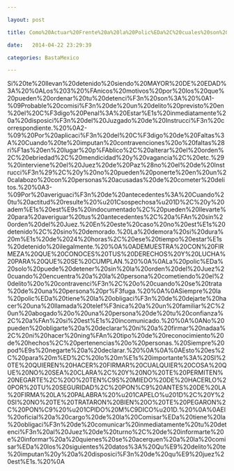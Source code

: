 ```yaml
---

layout: post

title: Como%20Actuar%20Frente%20a%20la%20Polic%EDa%2C%20cuales%20son%20tus%20derechos%3F

date:   2014-04-22 23:29:39

categories: BastaMexico

---
```

Si%20te%20llevan%20detenido%20siendo%20MAYOR%20DE%20EDAD%3A%20%0ALos%203%20%FAnicos%20motivos%20por%20los%20que%20pueden%20ordenar%20tu%20detenci%F3n%20son%3A%20%0A1-%09Probable%20comisi%F3n%20de%20un%20delito%20previsto%20en%20el%20C%F3digo%20Penal%3A%20Estar%E1s%20inmediatamente%20a%20disposici%F3n%20del%20Juzgado%20de%20Instrucci%F3n%20correspondiente.%20%0A2-%09%20Por%20aplicaci%F3n%20del%20C%F3digo%20de%20Faltas%3A%20Cuando%20te%20imputan%20contravenciones%20o%20faltas%28ri%F1as%20en%20lugar%20p%FAblico%2C%20alterar%20el%20orden%2C%20ebriedad%2C%20mendicidad%20y%20vagancia%2C%20etc.%29%20interviene%20el%20Juez%20de%20Paz%28no%20el%20de%20Instrucci%F3n%29%2C%20y%20no%20pueden%20ponerte%20en%20un%20calabozo%20con%20personas%20acusadas%20de%20cometer%20delitos.%20%0A3-%09Por%20averiguaci%F3n%20de%20antecedentes%3A%20Cuando%20tu%20actitud%20resulte%20%u201Csospechosa%u201D%2C%20y%20adem%E1s%20est%E9s%20indocumentado%2C%20pueden%20llevarte%20para%20averiguar%20tus%20antecedentes%2C%20a%FAn%20sin%20orden%20del%20Juez.%20En%20este%20caso%20no%20est%E1s%20detenido%2C%20sino%20demorado.%20La%20demora%20si%20dura%20m%E1s%20de%2024%20horas%2C%20ese%20tiempo%20estar%E1s%20detenido%20ilegalmente.%20%0A%0ADEMUESTRA%20CON%20FIRMEZA%20QUE%20CONOCES%20TUS%20DERECHOS%20Y%20LUCHA%20PARA%20QUE%20SE%20CUMPLAN.%20%0A%0ALa%20polic%EDa%20solo%20puede%20detener%20sin%20la%20orden%20del%20Juez%20cuando%20encuentra%20a%20la%20persona%20cometiendo%20el%20delito%20o%20contravenci%F3n%2C%20o%20cuando%20se%20trata%20de%20una%20persona%20pr%F3fuga.%20%0A%0ASiempre%20la%20polic%EDa%20tiene%20la%20obligaci%F3n%20de%20dejarte%20hacer%20una%20llamada%20telef%F3nica%20a%20un%20familiar%2C%20un%20abogado%20o%20una%20persona%20de%20tu%20confianza%2C%20a%FAn%20si%20est%E1s%20incomunicado.%20%0A%0ANo%20pueden%20obligarte%20a%20declarar%20ni%20a%20firmar%20nadaa%2C%20ni%20hacer%20ning%FAn%20tipo%20de%20reconocimiento%20de%20hechos%2C%20pertenencias%20o%20personas.%20Siempre%20pod%E9s%20negarte%20a%20declarar.%20%0A%0A%0AEsto%20es%2C%20para%20m%ED%2C%20lo%20m%E1s%20importante%3A%20SI%20TE%20QUIEREN%20HACER%20FIRMAR%20CUALQUIER%20COSA%20QUE%20NO%20SEA%20CLARA%2C%20Y%20NO%20TE%20PERMITEN%20NEGARTE%2C%20O%20TEN%C9S%20MIEDO%20DE%20HACERLO%20POR%20TU%20SEGURIDAD%2C%20PON%C9%20ANTES%20DE%20LA%20FIRMA%20LA%20PALABRA%20%u201CAPELO%u201D%2C%20Y%20SI%20NO%20TE%20TRATARON%20BIEN%20O%20TE%20PEGARON%2C%20PON%C9%20%u201CPIDO%20M%C9DICO%u201D.%20%0A%0AEl%20oficial%20a%20cargo%20de%20la%20Comisar%EDa%20tiene%20la%20obligaci%F3n%20de%20comunicar%20inmediatamente%20tu%20detenci%F3n%20al%20Juez%20de%20turno%2C%20de%20informarte%20e%20informar%20a%20quienes%20se%20acerquen%20a%20la%20comisar%EDa%20los%20siguientes%20datos%3A%20Qu%E9%20delito%20te%20imputan%20y%20a%20disposici%F3n%20de%20qu%E9%20juez%20est%E1s.%20%0A